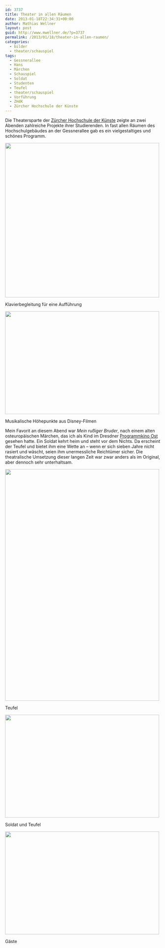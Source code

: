 ```yaml
---
id: 3737
title: Theater in allen Räumen
date: 2013-01-18T22:34:31+00:00
author: Mathias Wellner
layout: post
guid: http://www.mwellner.de/?p=3737
permalink: /2013/01/18/theater-in-allen-raumen/
categories:
  - bilder
  - theater/schauspiel
tags:
  - Gessnerallee
  - Hans
  - Märchen
  - Schauspiel
  - Soldat
  - Studenten
  - Teufel
  - theater/schauspiel
  - Vorführung
  - ZHdK
  - Zürcher Hochschule der Künste
---
```

Die Theatersparte der [Zürcher Hochschule der Künste](http://www.zhdk.ch) zeigte an zwei Abenden zahlreiche Projekte ihrer Studierenden. In fast allen Räumen des Hochschulgebäudes an der Gessnerallee gab es ein vielgestaltiges und schönes Programm. 

<div style="width: 510px" class="wp-caption aligncenter">
  <img src="https://lh4.googleusercontent.com/-oVxaVqRSiK4/UPxU9OnvCVI/AAAAAAAAA5o/9RAuNmDnXIs/s800/MW_20130118_0797.jpg" height="500" width="500" />
  
  <p class="wp-caption-text">
    Klavierbegleitung für eine Aufführung<br />
  </p>
</div>

<div style="width: 510px" class="wp-caption aligncenter">
  <img src="https://lh6.googleusercontent.com/-vU1Q-daZ1CE/UPxU9IHV2RI/AAAAAAAAA5g/ZHtqCuyP1uw/s800/MW_20130118_0798.jpg" height="333" width="500" />
  
  <p class="wp-caption-text">
    Musikalische Höhepunkte aus Disney-Filmen<br />
  </p>
</div>

Mein Favorit an diesem Abend war _Mein rußiger Bruder_, nach einem alten osteuropäischen Märchen, das ich als Kind im Dresdner [Programmkino Ost](http://www.programmkino-ost.de/) gesehen hatte. Ein Soldat kehrt heim und steht vor dem Nichts. Da erscheint der Teufel und bietet ihm eine Wette an &ndash; wenn er sich sieben Jahre nicht rasiert und wäscht, seien ihm unermessliche Reichtümer sicher. Die theatralische Umsetzung dieser langen Zeit war zwar anders als im Original, aber dennoch sehr unterhaltsam. 

<div style="width: 510px" class="wp-caption aligncenter">
  <img src="https://lh4.googleusercontent.com/-xZBsvPYS0sI/UPxU9AJHn3I/AAAAAAAAA5k/4UTiI7Os__Y/s800/MW_20130118_0799.jpg" height="750" width="500" />
  
  <p class="wp-caption-text">
    Teufel<br />
  </p>
</div>

<div style="width: 510px" class="wp-caption aligncenter">
  <img src="https://lh3.googleusercontent.com/-DwmZ9Y0-wB8/UPxU9soIRoI/AAAAAAAAA5s/aiC_Twj3Uk4/s800/MW_20130118_0800.jpg" height="333" width="500" />
  
  <p class="wp-caption-text">
    Soldat und Teufel<br />
  </p>
</div>

<div style="width: 510px" class="wp-caption aligncenter">
  <img src="https://lh3.googleusercontent.com/-Pi-YXaU_wKs/UPxU907fNjI/AAAAAAAAA5w/fpnS2Ww0FMY/s800/MW_20130118_0801.jpg" height="333" width="500" />
  
  <p class="wp-caption-text">
    Gäste<br />
  </p>
</div>